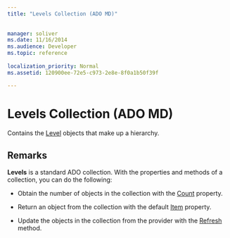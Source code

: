 ```yaml
---
title: "Levels Collection (ADO MD)"
 
 
manager: soliver
ms.date: 11/16/2014
ms.audience: Developer
ms.topic: reference
  
localization_priority: Normal
ms.assetid: 120900ee-72e5-c973-2e8e-8f0a1b50f39f

---
```


# Levels Collection (ADO MD)

Contains the [Level](level-object-ado-md.md) objects that make up a hierarchy. 
  
## Remarks

 **Levels** is a standard ADO collection. With the properties and methods of a collection, you can do the following: 
  
- Obtain the number of objects in the collection with the [Count](count-property-ado.md) property. 
    
- Return an object from the collection with the default [Item](item-property-ado.md) property. 
    
- Update the objects in the collection from the provider with the [Refresh](refresh-method-ado.md) method. 
    

